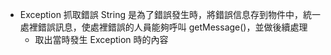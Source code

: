 - Exception 抓取錯誤 String 是為了錯誤發生時，將錯誤信息存到物件中，統一處裡錯誤訊息，使處裡錯誤的人員能夠呼叫 getMessage()，並做後續處理
  - 取出當時發生 Exception 時的內容
